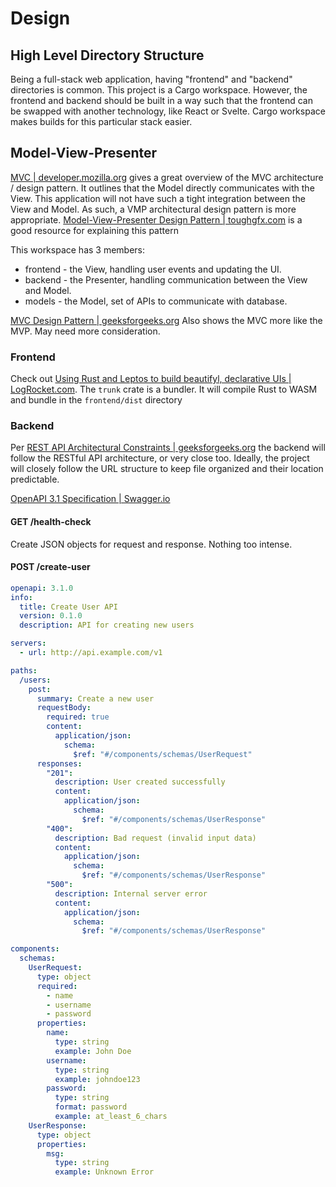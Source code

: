 # Design

## High Level Directory Structure

Being a full-stack web application, having "frontend" and "backend" directories is common.
This project is a Cargo workspace.
However, the frontend and backend should be built in a way such that the
frontend can be swapped with another technology, like React or Svelte.
Cargo workspace makes builds for this particular stack easier.

## Model-View-Presenter

[MVC | developer.mozilla.org](https://developer.mozilla.org/en-US/docs/Glossary/MVC)
gives a great overview of the MVC architecture / design pattern.
It outlines that the Model directly communicates with the View.
This application will not have such a tight integration between the View and Model.
As such, a VMP architectural design pattern is more appropriate.
[Model-View-Presenter Design Pattern | toughgfx.com](https://support.touchgfx.com/4.20/docs/development/ui-development/software-architecture/model-view-presenter-design-pattern)
is a good resource for explaining this pattern

This workspace has 3 members:

- frontend - the View, handling user events and updating the UI.
- backend - the Presenter, handling communication between the View and Model.
- models - the Model, set of APIs to communicate with database.

[MVC Design Pattern | geeksforgeeks.org](https://www.geeksforgeeks.org/mvc-design-pattern/)
Also shows the MVC more like the MVP.
May need more consideration.

### Frontend

Check out [Using Rust and Leptos to build beautifyl, declarative UIs | LogRocket.com](https://blog.logrocket.com/using-rust-leptos-build-beautiful-declarative-uis/).
The `trunk` crate is a bundler.
It will compile Rust to WASM and bundle in the `frontend/dist` directory

### Backend

Per [REST API Architectural Constraints | geeksforgeeks.org](https://www.geeksforgeeks.org/rest-api-architectural-constraints/)
the backend will follow the RESTful API architecture, or very close too.
Ideally, the project will closely follow the URL structure to keep file organized
and their location predictable.

[OpenAPI 3.1 Specification | Swagger.io](https://swagger.io/specification/)

#### GET /health-check

Create JSON objects for request and response.
Nothing too intense.

#### POST /create-user

```yaml
openapi: 3.1.0
info:
  title: Create User API
  version: 0.1.0
  description: API for creating new users

servers:
  - url: http://api.example.com/v1

paths:
  /users:
    post:
      summary: Create a new user
      requestBody:
        required: true
        content:
          application/json:
            schema:
              $ref: "#/components/schemas/UserRequest"
      responses:
        "201":
          description: User created successfully
          content:
            application/json:
              schema:
                $ref: "#/components/schemas/UserResponse"
        "400":
          description: Bad request (invalid input data)
          content:
            application/json:
              schema:
                $ref: "#/components/schemas/UserResponse"
        "500":
          description: Internal server error
          content:
            application/json:
              schema:
                $ref: "#/components/schemas/UserResponse"

components:
  schemas:
    UserRequest:
      type: object
      required:
        - name
        - username
        - password
      properties:
        name:
          type: string
          example: John Doe
        username:
          type: string
          example: johndoe123
        password:
          type: string
          format: password
          example: at_least_6_chars
    UserResponse:
      type: object
      properties:
        msg:
          type: string
          example: Unknown Error
```
